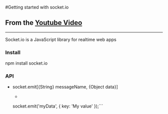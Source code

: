 #Getting started with socket.io
## From the [Youtube Video](https://www.youtube.com/watch?v=nN6gFQMr3yU)
---

Socket.io is a JavaScript library for realtime web apps

### Install 
npm install socket.io

### API
* socket.emit[{String} messageName, {Object data}]
	* ```
	socket.emit('myData', {
		key: 'My value'
	});```
